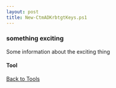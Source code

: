 ```yaml
---
layout: post
title: New-CtmADKrbtgtKeys.ps1
---
```


### something exciting

Some information about the exciting thing

#### Tool

<script src="https://gist-it.appspot.com/github.com/BanterBoy/scripts-blog/blob/master/PowerShell/tools/New-CtmADKrbtgtKeys.ps1"></script>

<a href="/menu/_pages/tools.html">Back to Tools</a>
